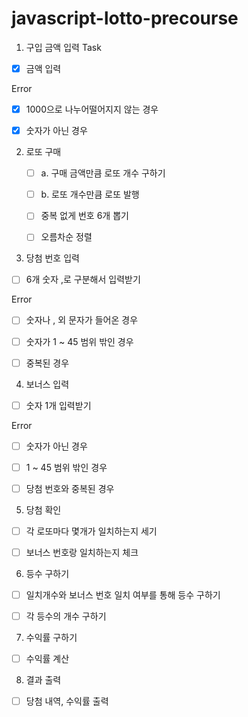 # javascript-lotto-precourse

1. 구입 금액 입력
Task
- [x] 금액 입력

Error
- [x] 1000으로 나누어떨어지지 않는 경우
- [x] 숫자가 아닌 경우


2. 로또 구매
    - [ ] a. 구매 금액만큼 로또 개수 구하기
    - [ ] b. 로또 개수만큼 로또 발행
    - [ ] 중복 없게 번호 6개 뽑기
    - [ ] 오름차순 정렬


3. 당첨 번호 입력
- [ ] 6개 숫자 ,로 구분해서 입력받기

Error
- [ ] 숫자나 , 외 문자가 들어온 경우
- [ ] 숫자가 1 ~ 45 범위 밖인 경우
- [ ] 중복된 경우


4. 보너스 입력
- [ ] 숫자 1개 입력받기

Error
- [ ] 숫자가 아닌 경우
- [ ] 1 ~ 45 범위 밖인 경우
- [ ] 당첨 번호와 중복된 경우


5. 당첨 확인
- [ ] 각 로또마다 몇개가 일치하는지 세기
- [ ] 보너스 번호랑 일치하는지 체크


6. 등수 구하기
- [ ] 일치개수와 보너스 번호 일치 여부를 통해 등수 구하기
- [ ] 각 등수의 개수 구하기


7. 수익률 구하기
- [ ] 수익률 계산


8. 결과 출력
- [ ] 당첨 내역, 수익률 출력
